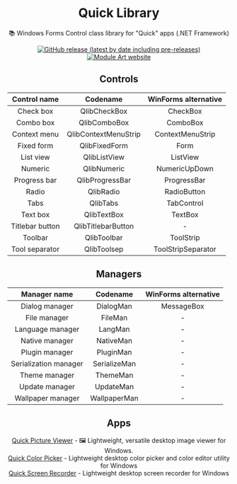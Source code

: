 <h1 align="center">Quick Library</h1>

<p align="center">
  📚 Windows Forms Control class library for "Quick" apps (.NET Framework)
</p>

<p align="center">
  <a href="https://github.com/ModuleArt/quick-picture-viewer/releases">
    <img alt="GitHub release (latest by date including pre-releases)" src="https://img.shields.io/github/v/release/moduleart/quick-library?include_prereleases">
  </a>
  <a href="https://moduleart.github.io">
    <img alt="Module Art website" src="https://img.shields.io/badge/www-moduleart-%2300BCD4">
  </a>
</p>

<h2 align="center">Controls</h2>

| Control name | Codename | WinForms alternative |
| :---: | :---: | :---: |
| Check box | QlibCheckBox | CheckBox |
| Combo box | QlibComboBox | ComboBox |
| Context menu | QlibContextMenuStrip | ContextMenuStrip |
| Fixed form | QlibFixedForm | Form |
| List view | QlibListView | ListView |
| Numeric | QlibNumeric | NumericUpDown |
| Progress bar | QlibProgressBar | ProgressBar |
| Radio | QlibRadio | RadioButton |
| Tabs | QlibTabs | TabControl |
| Text box | QlibTextBox | TextBox |
| Titlebar button | QlibTitlebarButton | - |
| Toolbar | QlibToolbar | ToolStrip |
| Tool separator | QlibToolsep | ToolStripSeparator |

<h2 align="center">Managers</h2>

| Manager name | Codename | WinForms alternative |
| :---: | :---: | :---: |
| Dialog manager | DialogMan | MessageBox |
| File manager | FileMan | - |
| Language manager | LangMan | - |
| Native manager | NativeMan | - |
| Plugin manager | PluginMan | - |
| Serialization manager | SerializeMan | - |
| Theme manager | ThemeMan | - |
| Update manager | UpdateMan | - |
| Wallpaper manager | WallpaperMan | - |

<h2 align="center">Apps</h2>
<p align="center">
  <a href="https://github.com/ModuleArt/quick-picture-viewer/">Quick Picture Viewer</a> - 🖼️ Lightweight, versatile desktop image viewer for Windows.<br>
  <a href="https://github.com/ModuleArt/quick-color-picker/">Quick Color Picker</a> - Lightweight desktop color picker and color editor utility for Windows<br>
  <a href="https://github.com/ModuleArt/quick-screen-recorder/">Quick Screen Recorder</a> - Lightweight desktop screen recorder for Windows
</p>
